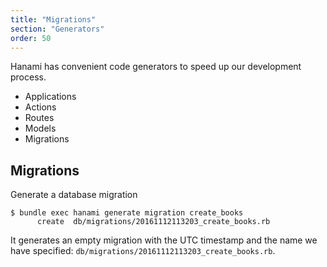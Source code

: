 ```yaml
---
title: "Migrations"
section: "Generators"
order: 50
---
```


Hanami has convenient code generators to speed up our development process.

  * Applications
  * Actions
  * Routes
  * Models
  * Migrations

## Migrations

Generate a database migration

```shell
$ bundle exec hanami generate migration create_books
      create  db/migrations/20161112113203_create_books.rb
```

It generates an empty migration with the UTC timestamp and the name we have specified: `db/migrations/20161112113203_create_books.rb`.
